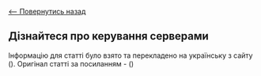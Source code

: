 [<-- Повернутись назад](docs/devops/index.md)

## Дізнайтеся про керування серверами

Інформацію для статті було взято та перекладено на українську з сайту (). Оригінал статті за посиланням - ()